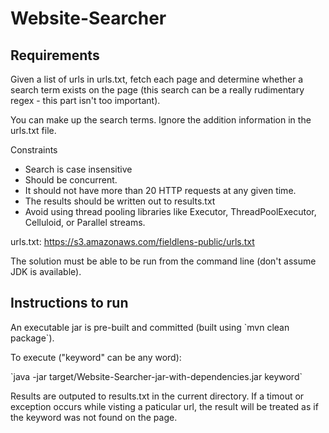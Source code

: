 # Website-Searcher

## Requirements

Given a list of urls in urls.txt, fetch each page and determine whether a search term exists on the page (this search can be a really rudimentary regex - this part isn't too important).

You can make up the search terms. Ignore the addition information in the urls.txt file.

Constraints
* Search is case insensitive
* Should be concurrent.
* It should not have more than 20 HTTP requests at any given time.
* The results should be written out to results.txt
* Avoid using thread pooling libraries like Executor, ThreadPoolExecutor, Celluloid, or Parallel streams.

urls.txt: https://s3.amazonaws.com/fieldlens-public/urls.txt

The solution must be able to be run from the command line (don't assume JDK is available).

## Instructions to run

<p>An executable jar is pre-built and committed (built using `mvn clean package`).</p>
To execute ("keyword" can be any word): <p>`java -jar target/Website-Searcher-jar-with-dependencies.jar keyword`</p>
<p>Results are outputed to results.txt in the current directory. If a timout or exception occurs while visting a paticular url, the result will be treated as if the keyword was not found on the page.</p>